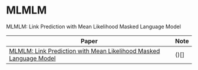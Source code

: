 # MLMLM
MLMLM: Link Prediction with Mean Likelihood Masked Language Model

|  Paper   | Note  |
|  ----  | ----  |
| [MLMLM: Link Prediction with Mean Likelihood Masked Language Model](https://arxiv.org/pdf/2009.07058v1.pdf)  | ()[] |
